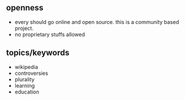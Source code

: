 ## openness

- every should go online and open source. this is a community based project.
- no proprietary stuffs allowed

## topics/keywords

- wikipedia
- controversies
- plurality
- learning
- education
